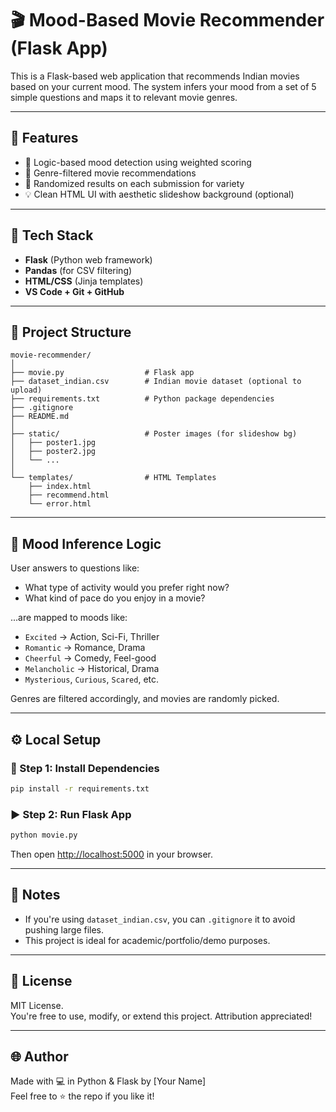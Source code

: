 # 🎬 Mood-Based Movie Recommender (Flask App)

This is a Flask-based web application that recommends Indian movies based on your current mood. The system infers your mood from a set of 5 simple questions and maps it to relevant movie genres.

---

## 🚀 Features

- 🧠 Logic-based mood detection using weighted scoring
- 🎥 Genre-filtered movie recommendations
- 🔀 Randomized results on each submission for variety
- 💡 Clean HTML UI with aesthetic slideshow background (optional)

---

## 🧰 Tech Stack

- **Flask** (Python web framework)
- **Pandas** (for CSV filtering)
- **HTML/CSS** (Jinja templates)
- **VS Code + Git + GitHub**

---

## 📁 Project Structure

```
movie-recommender/
│
├── movie.py                  # Flask app
├── dataset_indian.csv        # Indian movie dataset (optional to upload)
├── requirements.txt          # Python package dependencies
├── .gitignore
├── README.md
│
├── static/                   # Poster images (for slideshow bg)
│   ├── poster1.jpg
│   ├── poster2.jpg
│   └── ...
│
└── templates/                # HTML Templates
    ├── index.html
    ├── recommend.html
    └── error.html
```

---

## 🧠 Mood Inference Logic

User answers to questions like:
- What type of activity would you prefer right now?
- What kind of pace do you enjoy in a movie?

...are mapped to moods like:
- `Excited` → Action, Sci-Fi, Thriller
- `Romantic` → Romance, Drama
- `Cheerful` → Comedy, Feel-good
- `Melancholic` → Historical, Drama
- `Mysterious`, `Curious`, `Scared`, etc.

Genres are filtered accordingly, and movies are randomly picked.

---

## ⚙️ Local Setup

### 🐍 Step 1: Install Dependencies
```bash
pip install -r requirements.txt
```

### ▶️ Step 2: Run Flask App
```bash
python movie.py
```

Then open [http://localhost:5000](http://localhost:5000) in your browser.

---

## 📌 Notes

- If you're using `dataset_indian.csv`, you can `.gitignore` it to avoid pushing large files.
- This project is ideal for academic/portfolio/demo purposes.

---

## 📜 License

MIT License.  
You're free to use, modify, or extend this project. Attribution appreciated!

---

## 🌐 Author

Made with 💻 in Python & Flask by [Your Name]  
Feel free to ⭐️ the repo if you like it!